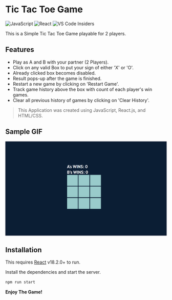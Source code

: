 # Tic Tac Toe Game

![JavaScript](https://img.shields.io/badge/javascript-%23323330.svg?style=for-the-badge&logo=javascript&logoColor=%23F7DF1E)
![React](https://img.shields.io/badge/react-%2320232a.svg?style=for-the-badge&logo=react&logoColor=%2361DAFB)
![VS Code Insiders](https://img.shields.io/badge/VS%20Code%20Insiders-35b393.svg?style=for-the-badge&logo=visual-studio-code&logoColor=white)


This is a Simple Tic Tac Toe Game playable for 2 players.



## Features 

- Play as A and B with your partner (2 Players).
- Click on any valid Box to put your sign of either 'X' or 'O'.
- Already clicked box becomes disabled.
- Result pops-up after the game is finished.
- Restart a new game by clicking on 'Restart Game'.
- Track game history above the box with count of each player's win games.
- Clear all previous history of games by clicking on 'Clear History'.

> This Application was created using JavaScript, React.js, and HTML/CSS.

## Sample GIF

![Tic Tac Toe Game](https://raw.githubusercontent.com/Shobhit1338/Tic-Tac-Toe-using-React/main/TicTacToe.gif)

## Installation

This requires [React](https://reactjs.org/) v18.2.0+ to run.

Install the dependencies and start the server.

```sh
npm run start
```


**Enjoy The Game!**

